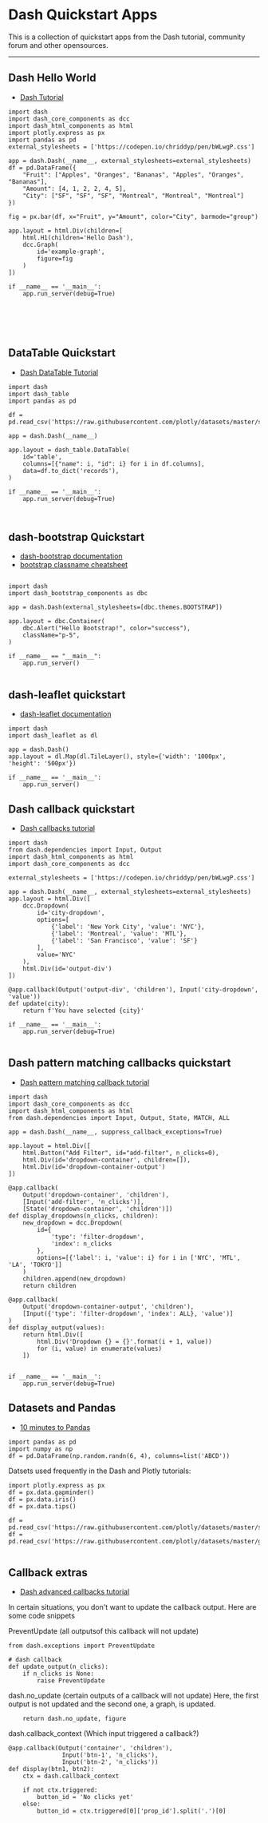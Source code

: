 # Dash Quickstart Apps #


This is a collection of quickstart apps from the Dash tutorial, community forum and other opensources.

---

## __Dash Hello World__

- [Dash Tutorial](https://dash.plotly.com/installation)


```
import dash
import dash_core_components as dcc
import dash_html_components as html
import plotly.express as px
import pandas as pd
external_stylesheets = ['https://codepen.io/chriddyp/pen/bWLwgP.css']

app = dash.Dash(__name__, external_stylesheets=external_stylesheets)
df = pd.DataFrame({
    "Fruit": ["Apples", "Oranges", "Bananas", "Apples", "Oranges", "Bananas"],
    "Amount": [4, 1, 2, 2, 4, 5],
    "City": ["SF", "SF", "SF", "Montreal", "Montreal", "Montreal"]
})

fig = px.bar(df, x="Fruit", y="Amount", color="City", barmode="group")

app.layout = html.Div(children=[
    html.H1(children='Hello Dash'),
    dcc.Graph(
        id='example-graph',
        figure=fig
    )
])

if __name__ == '__main__':
    app.run_server(debug=True)
    
    
    
    
    
```


## __DataTable Quickstart__


- [Dash DataTable Tutorial](https://dash.plotly.com/datatable)

```
import dash
import dash_table
import pandas as pd

df = pd.read_csv('https://raw.githubusercontent.com/plotly/datasets/master/solar.csv')

app = dash.Dash(__name__)

app.layout = dash_table.DataTable(
    id='table',
    columns=[{"name": i, "id": i} for i in df.columns],
    data=df.to_dict('records'),
)

if __name__ == '__main__':
    app.run_server(debug=True)
    
    
```    

## __dash-bootstrap Quickstart__


- [dash-bootstrap documentation](https://dash-bootstrap-components.opensource.faculty.ai/docs/quickstart/)
- [bootstrap classname cheatsheet](https://hackerthemes.com/bootstrap-cheatsheet/)


```

import dash
import dash_bootstrap_components as dbc

app = dash.Dash(external_stylesheets=[dbc.themes.BOOTSTRAP])

app.layout = dbc.Container(
    dbc.Alert("Hello Bootstrap!", color="success"),
    className="p-5",
)

if __name__ == "__main__":
    app.run_server()


```
## __dash-leaflet quickstart__

- [dash-leaflet documentation](https://dash-leaflet.herokuapp.com/)

```
import dash
import dash_leaflet as dl

app = dash.Dash()
app.layout = dl.Map(dl.TileLayer(), style={'width': '1000px', 'height': '500px'})

if __name__ == '__main__':
    app.run_server()    
```



## __Dash callback quickstart__


- [Dash callbacks tutorial](https://dash.plotly.com/basic-callbacks)

```
import dash
from dash.dependencies import Input, Output
import dash_html_components as html
import dash_core_components as dcc

external_stylesheets = ['https://codepen.io/chriddyp/pen/bWLwgP.css']

app = dash.Dash(__name__, external_stylesheets=external_stylesheets)
app.layout = html.Div([
    dcc.Dropdown(
        id='city-dropdown',
        options=[
            {'label': 'New York City', 'value': 'NYC'},
            {'label': 'Montreal', 'value': 'MTL'},
            {'label': 'San Francisco', 'value': 'SF'}
        ],
        value='NYC'
    ),
    html.Div(id='output-div')
])

@app.callback(Output('output-div', 'children'), Input('city-dropdown', 'value'))
def update(city):
    return f'You have selected {city}'

if __name__ == '__main__':
    app.run_server(debug=True)
    
```


## __Dash pattern matching callbacks quickstart__

- [Dash pattern matching callback tutorial](https://dash.plotly.com/pattern-matching-callbacks)

```
import dash
import dash_core_components as dcc
import dash_html_components as html
from dash.dependencies import Input, Output, State, MATCH, ALL

app = dash.Dash(__name__, suppress_callback_exceptions=True)

app.layout = html.Div([
    html.Button("Add Filter", id="add-filter", n_clicks=0),
    html.Div(id='dropdown-container', children=[]),
    html.Div(id='dropdown-container-output')
])

@app.callback(
    Output('dropdown-container', 'children'),
    [Input('add-filter', 'n_clicks')],
    [State('dropdown-container', 'children')])
def display_dropdowns(n_clicks, children):
    new_dropdown = dcc.Dropdown(
        id={
            'type': 'filter-dropdown',
            'index': n_clicks
        },
        options=[{'label': i, 'value': i} for i in ['NYC', 'MTL', 'LA', 'TOKYO']]
    )
    children.append(new_dropdown)
    return children

@app.callback(
    Output('dropdown-container-output', 'children'),
    [Input({'type': 'filter-dropdown', 'index': ALL}, 'value')]
)
def display_output(values):
    return html.Div([
        html.Div('Dropdown {} = {}'.format(i + 1, value))
        for (i, value) in enumerate(values)
    ])


if __name__ == '__main__':
    app.run_server(debug=True)
```


## __Datasets and Pandas__

- [10 minutes to Pandas](https://pandas.pydata.org/docs/user_guide/10min.html)
```
import pandas as pd
import numpy as np
df = pd.DataFrame(np.random.randn(6, 4), columns=list('ABCD'))
```

Datsets used frequently in the Dash and Plotly tutorials:
```
import plotly.express as px
df = px.data.gapminder()
df = px.data.iris()
df = px.data.tips() 

df = pd.read_csv('https://raw.githubusercontent.com/plotly/datasets/master/solar.csv')
df = pd.read_csv('https://raw.githubusercontent.com/plotly/datasets/master/gapminderDataFiveYear.csv')


```

## __Callback extras__

- [Dash advanced callbacks tutorial](https://dash.plotly.com/advanced-callbacks)

In certain situations, you don't want to update the callback output. Here are some code snippets

PreventUpdate (all outputsof this callback will not update)
```
from dash.exceptions import PreventUpdate

# dash callback
def update_output(n_clicks):
    if n_clicks is None:
        raise PreventUpdate
```

dash.no_update (certain outputs of a callback will not update)
Here, the first output is not updated and the second one, a graph,  is updated.

```
    return dash.no_update, figure
```
dash.callback_context (Which input triggered a callback?)
```
@app.callback(Output('container', 'children'),
               Input('btn-1', 'n_clicks'),
               Input('btn-2', 'n_clicks'))              
def display(btn1, btn2):
    ctx = dash.callback_context

    if not ctx.triggered:
        button_id = 'No clicks yet'
    else:
        button_id = ctx.triggered[0]['prop_id'].split('.')[0]

```